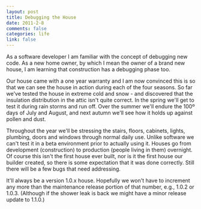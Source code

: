 ```yaml
--- 
layout: post
title: Debugging the House
date: 2011-2-8
comments: false
categories: life
link: false
---
```

As a software developer I am familiar with the concept of debugging new code. As a new home owner, by which I mean the owner of a brand new house, I am learning that construction has a debugging phase too.

Our house came with a one year warranty and I am now convinced this is so that we can see the house in action during each of the four seasons. So far we've tested the house in extreme cold and snow - and discovered that the insulation distribution in the attic isn't quite correct. In the spring we'll get to test it during rain storms and run off. Over the summer we'll endure the 100º days of July and August, and next autumn we'll see how it holds up against pollen and dust.

Throughout the year we'll be stressing the stairs, floors, cabinets, lights, plumbing, doors and windows through normal daily use. Unlike software we can't test it in a beta environment prior to actually using it. Houses go from development (construction) to production (people living in them) overnight. Of course this isn't the first house ever built, nor is it the first house our builder created, so there is some expectation that it was done correctly. Still there will be a few bugs that need addressing.

It'll always be a version 1.0.x house. Hopefully we won't have to increment any more than the maintenance release portion of that number, e.g., 1.0.2 or 1.0.3. (Although if the shower leak is back we might have a minor release update to 1.1.0.)
